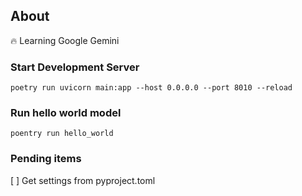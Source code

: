 ## About

:fire: Learning Google Gemini


### Start Development Server

```shell
poetry run uvicorn main:app --host 0.0.0.0 --port 8010 --reload
```


### Run hello world model
```
poentry run hello_world
```


### Pending items
[ ] Get settings from pyproject.toml